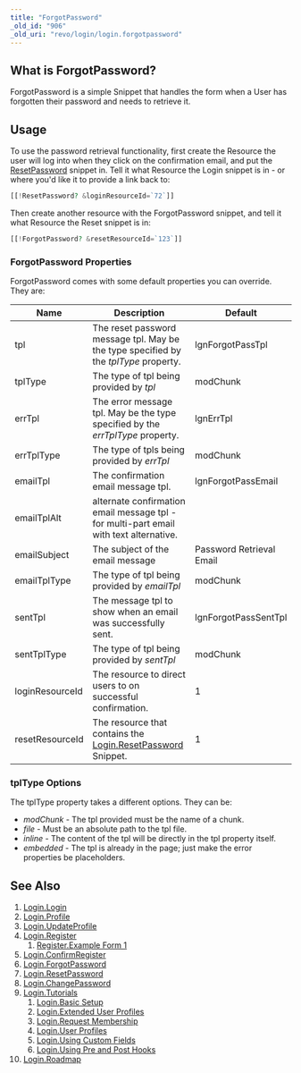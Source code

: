 ```yaml
---
title: "ForgotPassword"
_old_id: "906"
_old_uri: "revo/login/login.forgotpassword"
---
```


## What is ForgotPassword?

 ForgotPassword is a simple Snippet that handles the form when a User has forgotten their password and needs to retrieve it.

## Usage

 To use the password retrieval functionality, first create the Resource the user will log into when they click on the confirmation email, and put the [ResetPassword](extras/login/login.resetpassword "Login.ResetPassword") snippet in. Tell it what Resource the Login snippet is in - or where you'd like it to provide a link back to:

 ``` php
[[!ResetPassword? &loginResourceId=`72`]]
```

 Then create another resource with the ForgotPassword snippet, and tell it
 what Resource the Reset snippet is in:

 ``` php
[[!ForgotPassword? &resetResourceId=`123`]]
```

### ForgotPassword Properties

 ForgotPassword comes with some default properties you can override. They are:

 | Name            | Description                                                                                                           | Default                  |
 | --------------- | --------------------------------------------------------------------------------------------------------------------- | ------------------------ |
 | tpl             | The reset password message tpl. May be the type specified by the _tplType_ property.                                  | lgnForgotPassTpl         |
 | tplType         | The type of tpl being provided by _tpl_                                                                               | modChunk                 |
 | errTpl          | The error message tpl. May be the type specified by the _errTplType_ property.                                        | lgnErrTpl                |
 | errTplType      | The type of tpls being provided by _errTpl_                                                                           | modChunk                 |
 | emailTpl        | The confirmation email message tpl.                                                                                   | lgnForgotPassEmail       |
 | emailTplAlt     | alternate confirmation email message tpl - for multi-part email with text alternative.                                |                          |
 | emailSubject    | The subject of the email message                                                                                      | Password Retrieval Email |
 | emailTplType    | The type of tpl being provided by _emailTpl_                                                                          | modChunk                 |
 | sentTpl         | The message tpl to show when an email was successfully sent.                                                          | lgnForgotPassSentTpl     |
 | sentTplType     | The type of tpl being provided by _sentTpl_                                                                           | modChunk                 |
 | loginResourceId | The resource to direct users to on successful confirmation.                                                           | 1                        |
 | resetResourceId | The resource that contains the [Login.ResetPassword](extras/login/login.resetpassword "Login.ResetPassword") Snippet. | 1                        |

### tplType Options

 The tplType property takes a different options. They can be:

- _modChunk_ - The tpl provided must be the name of a chunk.
- _file_ - Must be an absolute path to the tpl file.
- _inline_ - The content of the tpl will be directly in the tpl property itself.
- _embedded_ - The tpl is already in the page; just make the error properties be placeholders.

## See Also

1. [Login.Login](extras/login/login.login)
2. [Login.Profile](extras/login/login.profile)
3. [Login.UpdateProfile](extras/login/login.updateprofile)
4. [Login.Register](extras/login/login.register)
   1. [Register.Example Form 1](extras/login/login.register/register.example-form-1)
5. [Login.ConfirmRegister](extras/login/login.confirmregister)
6. [Login.ForgotPassword](extras/login/login.forgotpassword)
7. [Login.ResetPassword](extras/login/login.resetpassword)
8. [Login.ChangePassword](extras/login/login.changepassword)
9. [Login.Tutorials](extras/login/login.tutorials)
    1. [Login.Basic Setup](extras/login/login.tutorials/login.basic-setup)
    2. [Login.Extended User Profiles](extras/login/login.tutorials/login.extended-user-profiles)
    3. [Login.Request Membership](extras/login/login.tutorials/login.request-membership)
    4. [Login.User Profiles](extras/login/login.tutorials/login.user-profiles)
    5. [Login.Using Custom Fields](extras/login/login.tutorials/login.using-custom-fields)
    6. [Login.Using Pre and Post Hooks](extras/login/login.tutorials/login.using-pre-and-post-hooks)
10. [Login.Roadmap](extras/login/login.roadmap)
